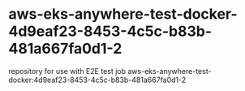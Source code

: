 # aws-eks-anywhere-test-docker-4d9eaf23-8453-4c5c-b83b-481a667fa0d1-2
repository for use with E2E test job aws-eks-anywhere-test-docker:4d9eaf23-8453-4c5c-b83b-481a667fa0d1-2
